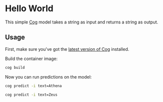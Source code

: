 # Hello World

This simple [Cog](https://cog.run) model takes a string as input and returns a string as output.

## Usage

First, make sure you've got the [latest version of Cog](https://cog.run/#install) installed.

Build the container image:

```sh
cog build
```

Now you can run predictions on the model:

```sh
cog predict -i text=Athena

cog predict -i text=Zeus
```